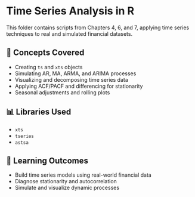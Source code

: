 # Time Series Analysis in R

This folder contains scripts from Chapters 4, 6, and 7, applying time series techniques to real and simulated financial datasets.

## 📁 Concepts Covered

- Creating `ts` and `xts` objects
- Simulating AR, MA, ARMA, and ARIMA processes
- Visualizing and decomposing time series data
- Applying ACF/PACF and differencing for stationarity
- Seasonal adjustments and rolling plots

## 📊 Libraries Used

- `xts`
- `tseries`
- `astsa`

## 🧠 Learning Outcomes

- Build time series models using real-world financial data
- Diagnose stationarity and autocorrelation
- Simulate and visualize dynamic processes
